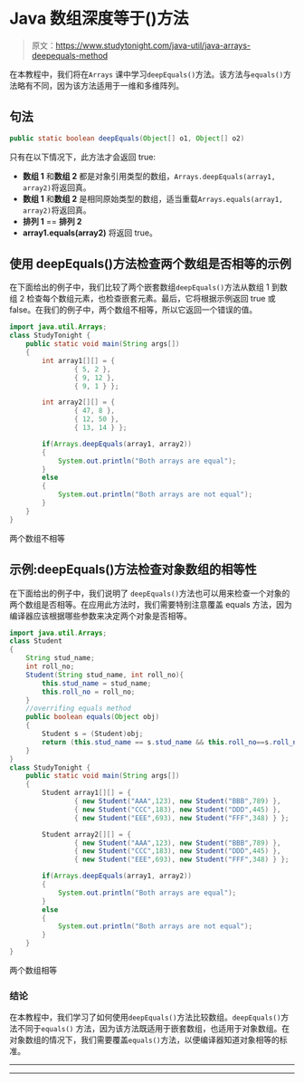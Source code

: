 # Java 数组深度等于()方法

> 原文：<https://www.studytonight.com/java-util/java-arrays-deepequals-method>

在本教程中，我们将在`Arrays` 课中学习`deepEquals()`方法。该方法与`equals()`方法略有不同，因为该方法适用于一维和多维阵列。

## 句法

```java
public static boolean deepEquals(Object[] o1, Object[] o2)
```

只有在以下情况下，此方法才会返回 true:

*   **数组 1** 和**数组 2** 都是对象引用类型的数组，`Arrays.deepEquals(array1, array2)`将返回真。
*   **数组 1** 和**数组 2** 是相同原始类型的数组，适当重载`Arrays.equals(array1, array2)`将返回真。
*   **排列 1** == **排列 2**
*   **array1.equals(array2)** 将返回 true。

## 使用 deepEquals()方法检查两个数组是否相等的示例

在下面给出的例子中，我们比较了两个嵌套数组`deepEquals()`方法从数组 1 到数组 2 检查每个数组元素，也检查嵌套元素。最后，它将根据示例返回 true 或 false。在我们的例子中，两个数组不相等，所以它返回一个错误的值。

```java
import java.util.Arrays;
class StudyTonight { 
	public static void main(String args[]) 
	{ 
		int array1[][] = { 
				{ 5, 2 }, 
				{ 9, 12 }, 
				{ 9, 1 } }; 

		int array2[][] = { 
				{ 47, 8 }, 
				{ 12, 50 }, 
				{ 13, 14 } }; 

		if(Arrays.deepEquals(array1, array2))
		{
			System.out.println("Both arrays are equal");
		}
		else
		{
			System.out.println("Both arrays are not equal");
		}
	} 
} 
```

两个数组不相等

## 示例:deepEquals()方法检查对象数组的相等性

在下面给出的例子中，我们说明了 `deepEquals()`方法也可以用来检查一个对象的两个数组是否相等。在应用此方法时，我们需要特别注意覆盖 equals 方法，因为编译器应该根据哪些参数来决定两个对象是否相等。

```java
import java.util.Arrays;
class Student
{
	String stud_name;
	int roll_no;
	Student(String stud_name, int roll_no){
		this.stud_name = stud_name;
		this.roll_no = roll_no;
	}
	//overrifing equals method
	public boolean equals(Object obj) 
    {
        Student s = (Student)obj; 
        return (this.stud_name == s.stud_name && this.roll_no==s.roll_no); 
    } 
}
class StudyTonight { 
	public static void main(String args[]) 
	{ 
		Student array1[][] = { 
				{ new Student("AAA",123), new Student("BBB",789) }, 
				{ new Student("CCC",183), new Student("DDD",445) }, 
				{ new Student("EEE",693), new Student("FFF",348) } }; 

		Student array2[][] = { 
				{ new Student("AAA",123), new Student("BBB",789) }, 
				{ new Student("CCC",183), new Student("DDD",445) }, 
				{ new Student("EEE",693), new Student("FFF",348) } }; 		

		if(Arrays.deepEquals(array1, array2))
		{
			System.out.println("Both arrays are equal");
		}
		else
		{
			System.out.println("Both arrays are not equal");
		}
	} 
} 
```

两个数组相等

### 结论

在本教程中，我们学习了如何使用`deepEquals()`方法比较数组。`deepEquals()`方法不同于`equals()` 方法，因为该方法既适用于嵌套数组，也适用于对象数组。在对象数组的情况下，我们需要覆盖`equals()`方法，以便编译器知道对象相等的标准。

* * *

* * *